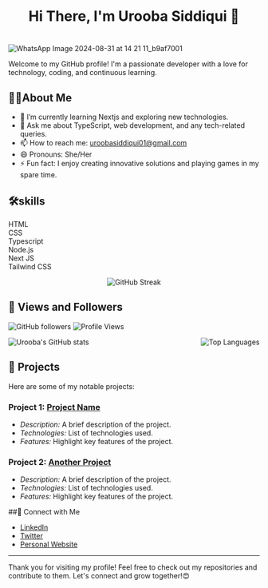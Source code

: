 # <h1 align="center">Hi There, I'm Urooba Siddiqui 👋<h1>
![WhatsApp Image 2024-08-31 at 14 21 11_b9af7001](https://github.com/user-attachments/assets/54fbea31-1c7e-4523-8133-6acb72b0f7d8)

Welcome to my GitHub profile! I'm a passionate developer with a love for technology, coding, and continuous learning.

## 🙋‍♀️About Me

- 🌱 I’m currently learning Nextjs and exploring new technologies.
- 💬 Ask me about TypeScript, web development, and any tech-related queries.
- 📫 How to reach me: [uroobasiddiqui01@gmail.com](mailto:uroobasiddiqui01@gmail.com)
- 😄 Pronouns: She/Her
- ⚡ Fun fact: I enjoy creating innovative solutions and playing games in my spare time.

## 🛠️skills
HTML<br>
CSS<br>
Typescript<br>
Node.js<br>
Next JS <br>
Tailwind CSS

<div align="center">
  <img src="https://github-readme-streak-stats.herokuapp.com/?user=uroobasiddiqui01&theme=radical" alt="GitHub Streak"/>
</div>

## 👥 Views and Followers
![GitHub followers](https://img.shields.io/github/followers/uroobasiddiqui01?style=social)
![Profile Views](https://komarev.com/ghpvc/?username=uroobasiddiqui01&color=blue)


![Urooba's GitHub stats](https://github-readme-stats.vercel.app/api?username=uroobasiddiqui01&show_icons=true&theme=radical)
  <img src="https://github-readme-stats.vercel.app/api/top-langs/?username=uroobasiddiqui01&layout=compact&theme=radical" alt="Top Languages" style="float: right; margin-left: 50px;" />


## 🚀 Projects

Here are some of my notable projects:

### Project 1: [Project Name](https://github.com/uroobasiddiqui01/Project-Name)

- *Description:* A brief description of the project.
- *Technologies:* List of technologies used.
- *Features:* Highlight key features of the project.

### Project 2: [Another Project](https://github.com/uroobasiddiqui01/Another-Project)

- *Description:* A brief description of the project.
- *Technologies:* List of technologies used.
- *Features:* Highlight key features of the project.

##🤝 Connect with Me

- [LinkedIn](https://www.linkedin.com/in/uroobasiddiqui/)
- [Twitter](https://twitter.com/uroobasiddiqui)
- [Personal Website](https://uroobasiddiqui.com)

---

Thank you for visiting my profile! Feel free to check out my repositories and contribute to them. Let's connect and grow together!😍
